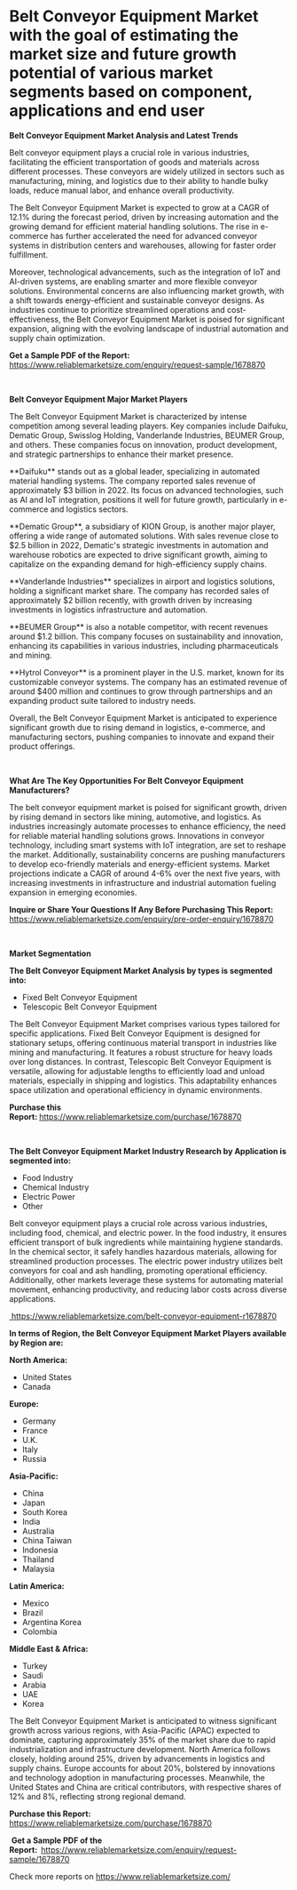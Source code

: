<p><h1>Belt Conveyor Equipment Market with the goal of estimating the market size and future growth potential of various market segments based on component, applications and end user</h1></p><p><strong>Belt Conveyor Equipment Market Analysis and Latest Trends</strong></p>
<p><p>Belt conveyor equipment plays a crucial role in various industries, facilitating the efficient transportation of goods and materials across different processes. These conveyors are widely utilized in sectors such as manufacturing, mining, and logistics due to their ability to handle bulky loads, reduce manual labor, and enhance overall productivity. </p><p>The Belt Conveyor Equipment Market is expected to grow at a CAGR of 12.1% during the forecast period, driven by increasing automation and the growing demand for efficient material handling solutions. The rise in e-commerce has further accelerated the need for advanced conveyor systems in distribution centers and warehouses, allowing for faster order fulfillment. </p><p>Moreover, technological advancements, such as the integration of IoT and AI-driven systems, are enabling smarter and more flexible conveyor solutions. Environmental concerns are also influencing market growth, with a shift towards energy-efficient and sustainable conveyor designs. As industries continue to prioritize streamlined operations and cost-effectiveness, the Belt Conveyor Equipment Market is poised for significant expansion, aligning with the evolving landscape of industrial automation and supply chain optimization.</p></p>
<p><strong>Get a Sample PDF of the Report:&nbsp;</strong> <a href="https://www.reliablemarketsize.com/enquiry/request-sample/1678870?utm_campaign=3166&utm_medium=2&utm_source=Github&utm_content=ia&utm_term=24032025&utm_id=belt-conveyor-equipment">https://www.reliablemarketsize.com/enquiry/request-sample/1678870</a></p>
<p>&nbsp;</p>
<p><strong>Belt Conveyor Equipment Major Market Players</strong></p>
<p><p>The Belt Conveyor Equipment Market is characterized by intense competition among several leading players. Key companies include Daifuku, Dematic Group, Swisslog Holding, Vanderlande Industries, BEUMER Group, and others. These companies focus on innovation, product development, and strategic partnerships to enhance their market presence.</p><p>**Daifuku** stands out as a global leader, specializing in automated material handling systems. The company reported sales revenue of approximately $3 billion in 2022. Its focus on advanced technologies, such as AI and IoT integration, positions it well for future growth, particularly in e-commerce and logistics sectors.</p><p>**Dematic Group**, a subsidiary of KION Group, is another major player, offering a wide range of automated solutions. With sales revenue close to $2.5 billion in 2022, Dematic's strategic investments in automation and warehouse robotics are expected to drive significant growth, aiming to capitalize on the expanding demand for high-efficiency supply chains.</p><p>**Vanderlande Industries** specializes in airport and logistics solutions, holding a significant market share. The company has recorded sales of approximately $2 billion recently, with growth driven by increasing investments in logistics infrastructure and automation.</p><p>**BEUMER Group** is also a notable competitor, with recent revenues around $1.2 billion. This company focuses on sustainability and innovation, enhancing its capabilities in various industries, including pharmaceuticals and mining.</p><p>**Hytrol Conveyor** is a prominent player in the U.S. market, known for its customizable conveyor systems. The company has an estimated revenue of around $400 million and continues to grow through partnerships and an expanding product suite tailored to industry needs.</p><p>Overall, the Belt Conveyor Equipment Market is anticipated to experience significant growth due to rising demand in logistics, e-commerce, and manufacturing sectors, pushing companies to innovate and expand their product offerings.</p></p>
<p>&nbsp;</p>
<p><strong>What Are The Key Opportunities For Belt Conveyor Equipment Manufacturers?</strong></p>
<p><p>The belt conveyor equipment market is poised for significant growth, driven by rising demand in sectors like mining, automotive, and logistics. As industries increasingly automate processes to enhance efficiency, the need for reliable material handling solutions grows. Innovations in conveyor technology, including smart systems with IoT integration, are set to reshape the market. Additionally, sustainability concerns are pushing manufacturers to develop eco-friendly materials and energy-efficient systems. Market projections indicate a CAGR of around 4-6% over the next five years, with increasing investments in infrastructure and industrial automation fueling expansion in emerging economies.</p></p>
<p><strong>Inquire or Share Your Questions If Any Before Purchasing This Report:</strong> <a href="https://www.reliablemarketsize.com/enquiry/pre-order-enquiry/1678870?utm_campaign=3166&utm_medium=2&utm_source=Github&utm_content=ia&utm_term=24032025&utm_id=belt-conveyor-equipment">https://www.reliablemarketsize.com/enquiry/pre-order-enquiry/1678870</a></p>
<p>&nbsp;</p>
<p><strong>Market Segmentation</strong></p>
<p><strong>The Belt Conveyor Equipment Market Analysis by types is segmented into:</strong></p>
<p><ul><li>Fixed Belt Conveyor Equipment</li><li>Telescopic Belt Conveyor Equipment</li></ul></p>
<p><p>The Belt Conveyor Equipment Market comprises various types tailored for specific applications. Fixed Belt Conveyor Equipment is designed for stationary setups, offering continuous material transport in industries like mining and manufacturing. It features a robust structure for heavy loads over long distances. In contrast, Telescopic Belt Conveyor Equipment is versatile, allowing for adjustable lengths to efficiently load and unload materials, especially in shipping and logistics. This adaptability enhances space utilization and operational efficiency in dynamic environments.</p></p>
<p><strong>Purchase this Report:&nbsp;</strong><a href="https://www.reliablemarketsize.com/purchase/1678870?utm_campaign=3166&utm_medium=2&utm_source=Github&utm_content=ia&utm_term=24032025&utm_id=belt-conveyor-equipment">https://www.reliablemarketsize.com/purchase/1678870</a></p>
<p>&nbsp;</p>
<p><strong>The Belt Conveyor Equipment Market Industry Research by Application is segmented into:</strong></p>
<p><ul><li>Food Industry</li><li>Chemical Industry</li><li>Electric Power</li><li>Other</li></ul></p>
<p><p>Belt conveyor equipment plays a crucial role across various industries, including food, chemical, and electric power. In the food industry, it ensures efficient transport of bulk ingredients while maintaining hygiene standards. In the chemical sector, it safely handles hazardous materials, allowing for streamlined production processes. The electric power industry utilizes belt conveyors for coal and ash handling, promoting operational efficiency. Additionally, other markets leverage these systems for automating material movement, enhancing productivity, and reducing labor costs across diverse applications.</p></p>
<p><a href="https://www.reliablemarketsize.com/belt-conveyor-equipment-r1678870?utm_campaign=3166&utm_medium=2&utm_source=Github&utm_content=ia&utm_term=24032025&utm_id=belt-conveyor-equipment">&nbsp;https://www.reliablemarketsize.com/belt-conveyor-equipment-r1678870</a></p>
<p><strong>In terms of Region, the Belt Conveyor Equipment Market Players available by Region are:</strong></p>
<p>
    <p> <strong> North America: </strong>
        <ul>
            <li>United States</li>
            <li>Canada</li>
        </ul>
        </p> 
    <p> <strong> Europe: </strong>
        <ul>
            <li>Germany</li>
            <li>France</li>
            <li>U.K.</li>
            <li>Italy</li>
            <li>Russia</li>
        </ul>
        </p> 
    <p> <strong> Asia-Pacific: </strong>
        <ul>
            <li>China</li>
            <li>Japan</li>
            <li>South Korea</li>
            <li>India</li>
            <li>Australia</li>
            <li>China Taiwan</li>
            <li>Indonesia</li>
            <li>Thailand</li>
            <li>Malaysia</li>
        </ul>
        </p> 
    <p> <strong> Latin America: </strong>
        <ul>
            <li>Mexico</li>
            <li>Brazil</li>
            <li>Argentina Korea</li>
            <li>Colombia</li>
        </ul>
        </p> 
    <p> <strong> Middle East & Africa: </strong>
        <ul>
            <li>Turkey</li>
            <li>Saudi</li>
            <li>Arabia</li>
            <li>UAE</li>
            <li>Korea</li>
        </ul>
    </p>
    </p>
<p><p>The Belt Conveyor Equipment Market is anticipated to witness significant growth across various regions, with Asia-Pacific (APAC) expected to dominate, capturing approximately 35% of the market share due to rapid industrialization and infrastructure development. North America follows closely, holding around 25%, driven by advancements in logistics and supply chains. Europe accounts for about 20%, bolstered by innovations and technology adoption in manufacturing processes. Meanwhile, the United States and China are critical contributors, with respective shares of 12% and 8%, reflecting strong regional demand.</p></p>
<p><strong>Purchase this Report: </strong><a href="https://www.reliablemarketsize.com/purchase/1678870?utm_campaign=3166&utm_medium=2&utm_source=Github&utm_content=ia&utm_term=24032025&utm_id=belt-conveyor-equipment">https://www.reliablemarketsize.com/purchase/1678870</a></p>
<p>&nbsp;<strong>Get a Sample PDF of the Report:&nbsp;&nbsp;</strong><a href="https://www.reliablemarketsize.com/enquiry/request-sample/1678870?utm_campaign=3166&utm_medium=2&utm_source=Github&utm_content=ia&utm_term=24032025&utm_id=belt-conveyor-equipment">https://www.reliablemarketsize.com/enquiry/request-sample/1678870</a></p>
<p><strong></strong></p>
<p>Check more reports on <a href="https://www.reliablemarketsize.com/?utm_campaign=3166&utm_medium=2&utm_source=Github&utm_content=ia&utm_term=24032025&utm_id=belt-conveyor-equipment">https://www.reliablemarketsize.com/</a></p>